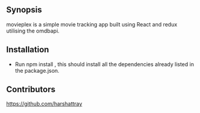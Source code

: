 ## Synopsis
movieplex is a simple movie tracking app built using React and redux utilising the omdbapi.

## Installation

-  Run npm install , this should install all the dependencies already listed in the package.json.


## Contributors
https://github.com/harshattray
